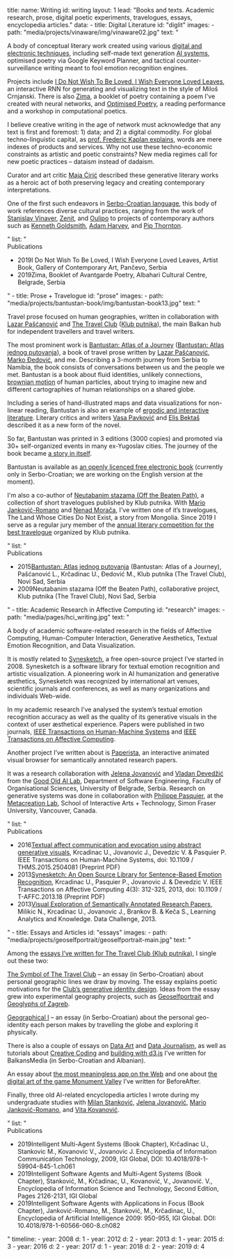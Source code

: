 title: 
    name: Writing
id: writing
layout: 1
lead: "Books and texts. Academic research, prose, digital poetic experiments, travelogues, essays, encyclopedia articles."
data:
    - title: Digital Literature
      id: "diglit"
      images: 
        - path: "media/projects/vinaware/img/vinaware02.jpg"
      text: "<p>A body of conceptual literary work created using various <a href='https://en.wikipedia.org/wiki/Electronic_literature' target='_blank'>digital and electronic techniques</a>, including self-made text generation <a href='/work/projects/category/ai'>AI systems</a>, optimised poetry via Google Keyword Planner, and tactical counter-surveillance writing meant to fool emotion recognition engines.</p>
<p>Projects include <span class='italic-style'><a href='/work/projects/vinaware/'>I Do Not Wish To Be Loved, I Wish Everyone Loved Leaves</a></span>, an interactive RNN for generating and visualizing text in the style of Miloš Crnjanski. There is also <span class='italic-style'><a href='/work/projects/zima/'>Zima</a></span>, a booklet of poetry containing a poem I've created with neural networks, and <span class='italic-style'><a href='/work/projects/optimized-poetry/'>Optimised Poetry</a></span>, a reading performance and a workshop in computational poetics.</p>
<p>I believe creative writing in the age of network must acknowledge that any text is first and foremost: 1) data; and 2) a digital commodity. For global techno-linguistic capital, as <a href='https://infoscience.epfl.ch/record/200539?ln=en' target='_blank'>prof. Frederic Kaplan explains</a>, words are mere indexes of products and services. Why not use these techno-economic constraints as artistic and poetic constraints? New media regimes call for new poetic practices – <span class='italic-style'>dataism</span> instead of dadaism.</p>
<p>Curator and art critic <a href='https://curatorsintl.org/collaborators/maja_ciric' target='_blank'>Maja Ćirić</a> described these generative literary works as <span class='italic-style'>a heroic act of both preserving legacy and creating contemporary interpretations.</span></p>
<p>One of the first such endeavors in <a href='https://en.wikipedia.org/wiki/Serbo-Croatian' target='_blank'>Serbo-Croatian language</a>, this body of work references diverse cultural practices, ranging from the work of <a href='https://en.wikipedia.org/wiki/Stanislav_Vinaver' target='_blank'>Stanislav Vinaver</a>, <a href='https://monoskop.org/Zenit' target='_blank'>Zenit</a>, and <a href='https://en.wikipedia.org/wiki/Oulipo' target='_blank'>Oulipo</a> to projects of contemporary authors such as <a href='https://monoskop.org/Kenneth_Goldsmith' target='_blank'>Kenneth Goldsmith</a>, <a href='https://ahprojects.com/cvdazzle/' target='_blank'>Adam Harvey</a>, and <a href='https://pipthornton.com/2019/03/12/language-in-the-age-of-algorithmic-reproduction-a-thesis/' target='_blank'>Pip Thornton</a>.</p>" 
      list: "<div class='list-title interface-heading-style'>Publications</div>
    <ul>
    <li><span class='year interface-subheading-style'>2019</span><span class='page-list-item-style'><span class='italic-style'>I Do Not Wish To Be Loved, I Wish Everyone Loved Leaves</span>, Artist Book, Gallery of Contemporary Art, Pančevo, Serbia</span>
    </li>
    <li><span class='year interface-subheading-style'>2019</span><span class='page-list-item-style'><span class='italic-style'>Zima</span>, Booklet of Avantgarde Poetry, Albahari Cultural Centre, Belgrade, Serbia</span>
    </li>
    </ul>"
    - title: Prose + Travelogue
      id: "prose"
      images: 
        - path: "media/projects/bantustan-book/img/bantustan-book13.jpg"
      text: "<p>Travel prose focused on human geographies, written in collaboration with <a href='http://www.klubputnika.org/autori/lazar' target='_blank'>Lazar Pašćanović</a> and <a href='http://www.thetravelclub.org/about-the-club' target='_blank'>The Travel Club</a> (<a href='http://www.klubputnika.org/o-klub-putnika' target='_blank'>Klub putnika</a>), the main Balkan hub for independent travellers and travel writers.</p>
<p>The most prominent work is <span class='italic-style'><a href='/work/projects/bantustan-book/'>Bantustan: Atlas of a Journey</a></span> (<span class='italic-style'><a href='/rad/projekti/bantustan-book/'>Bantustan: Atlas jednog putovanja</a></span>), a book of travel prose written by <a href='http://www.klubputnika.org/autori/lazar' target='_blank'>Lazar Pašćanović</a>, <a href='http://www.klubputnika.org/autori/chivitli' target='_blank'>Marko Đedović</a>, and me. Describing a 3-month journey from Serbia to Namibia, the book consists of conversations between us and the people we met. <span class='italic-style'>Bantustan</span> is a book about fluid identities, unlikely connections, <a href='/work/projects/kp-identity/'>brownian motion</a> of human particles, about trying to imagine new and different cartographies of human relationships on a shared globe.</p>
<p>Including a series of hand-illustrated maps and data visualizations for non-linear reading, <span class='italic-style'>Bantustan</span> is also an example of <a href='https://www.articleworld.org/index.php/Ergodic_literature' target='_blank'>ergodic and interactive literature</a>. Literary critics and writers <a href='https://sr.wikipedia.org/sr-el/%D0%92%D0%B0%D1%81%D0%B0_%D0%9F%D0%B0%D0%B2%D0%BA%D0%BE%D0%B2%D0%B8%D1%9B' target='_blank'>Vasa Pavković</a> and <a href='http://www.klubputnika.org/zbirka/blogovi/bantustan/3997-bantustan-kao-novi-oblik-romana' target='_blank'>Elis Bektaš</a> described it as a <span class='italic-style'>new form of the novel</span>.</p>
<p>So far, <span class='italic-style'>Bantustan</span> was printed in 3 editions (3000 copies) and promoted via 30+ self-organized events in many ex-Yugoslav cities. The journey of the book became <a href='/work/projects/bantustan-dataviz/'>a story in itself</a>.</p>
<p><span class='italic-style'>Bantustan</span> is available as <a href='http://www.klubputnika.org/tmp/Bantustan.pdf' target='_blank'>an openly licenced free electronic book</a> (currently only in Serbo-Croatian; we are working on the English version at the moment).</p>
<p>I'm also a co-author of <span class='italic-style'><a href='http://www.klubputnika.org/zbirka/zbivanja/3432-neutabanim-stazama' target='_blank'>Neutabanim stazama (Off the Beaten Path)</a></span>, a collection of short travelogues published by Klub putnika. With <a href='https://www.goodreads.com/author/show/4042520.Mario_Jankovi_Romano' target='_blank'>Mario Janković-Romano</a> and <a href='http://www.klubputnika.org/autori/nenad.moraca' target='_blank'>Nenad Morača</a>, I've written one of it’s travelogues, <span class='italic-style'>The Land Whose Cities Do Not Exist</span>, a story from Mongolia. Since 2019 I serve as a regular jury member of the <a href='http://www.klubputnika.org/zbirka/zbivanja/4287-konkurs-spasimo-putopis-2020' target='_blank'>annual literary competition for the best travelogue</a> organized by Klub putnika.</p>"
      list: "<div class='list-title interface-heading-style'>Publications</div>
    <ul>
    <li><span class='year interface-subheading-style'>2015</span><span class='page-list-item-style'><span class='italic-style'><a href='http://www.klubputnika.org/tmp/Bantustan.pdf' target='_blank'>Bantustan: Atlas jednog putovanja</a></span> (<span class='italic-style'>Bantustan: Atlas of a Journey</span>), Pašćanović L., Krčadinac U., Đedović M., Klub putnika (The Travel Club), Novi Sad, Serbia</span>
    </li>
    <li><span class='year interface-subheading-style'>2009</span><span class='page-list-item-style'><span class='italic-style'>Neutabanim stazama</span> (<span class='italic-style'>Off the Beaten Path</span>), collaborative project, Klub putnika (The Travel Club), Novi Sad, Serbia</span>
    </li>
    </ul>"
    - title: Academic Research in Affective Computing
      id: "research"
      images: 
        - path: "media/pages/hci_writing.jpg"
      text: "<p>A body of academic software-related research in the fields of Affective Computing, Human-Computer Interaction, Generative Aesthetics, Textual Emotion Recognition, and Data Visualization.</p>
<p>It is mostly related to <a href='/work/projects/synesketch/'>Synesketch</a>, a free open-source project I’ve started in 2008. Synesketch is a software library for textual emotion recognition and artistic visualization. A pioneering work in AI humanization and generative æsthetics, Synesketch was recognized by international art venues, scientific journals and conferences, as well as many organizations and individuals Web-wide.</p><p>In my academic research I’ve analysed the system’s textual emotion recognition accuracy as well as the quality of its generative visuals in the context of user æsthetical experience. Papers were published in two journals, <a href='https://ieeexplore.ieee.org/document/7358121' target='_blank'>IEEE Transactions on Human-Machine Systems</a> and <a href='https://ieeexplore.ieee.org/document/6589580' target='_blank'>IEEE Transactions on Affective Computing</a>.</p>
<p>Another project I’ve written about is <a href='/work/projects/paperista/'>Paperista</a>, an interactive animated visual browser for semantically annotated research papers.</p>
<p>It was a research collaboration with <a href='https://jelenajovanovic.net/' target='_blank'>Jelena Jovanović</a> and <a href='http://devedzic.fon.bg.ac.rs/' target='_blank'>Vladan Devedžić</a> from the <a href='http://goodoldai.org/' target='_blank'>Good Old AI Lab</a>, Department of Software Engineering, Faculty of Organisational Sciences, University of Belgrade, Serbia. Research on generative systems was done in collaboration with <a href='http://philippepasquier.com/' target='_blank'>Philippe Pasquier</a>, at the <a href='http://metacreation.net/' target='_blank'>Metacreation Lab</a>, School of Interactive Arts + Technology, Simon Fraser University, Vancouver, Canada.</p>"
      list: "<div class='list-title interface-heading-style'>Publications</div>
    <ul>
    <li><span class='year interface-subheading-style'>2016</span><span class='page-list-item-style'><span class='italic-style'><a href='/download/synesketch/research/2016-Textual_Affect_Communication_and_Evocation_Using_Abstract_Generative_Visuals-Krcadinac_Jovanovic_Devedzic_and_Pasquier.pdf' target='_blank'>Textual affect communication and evocation using abstract generative visuals</a></span>, Krcadinac U., Jovanovic J., Devedzic V. & Pasquier P. IEEE Transactions on Human-Machine Systems, doi: 10.1109 / THMS.2015.2504081 (Preprint PDF)</span></li>
    <li><span class='year interface-subheading-style'>2013</span><span class='page-list-item-style'><span class='italic-style'><a href='/download/synesketch/research/2013-Synesketch_An_Open_Source_Library_for_Sentence-based_Emotion_Recognition-Krcadinac_Pasquier_Jovanovic_and_Devedzic.pdf' target='_blank'>Synesketch: An Open Source Library for Sentence-Based Emotion Recognition</a></span>, Krcadinac U., Pasquier P., Jovanovic J. & Devedzic V. IEEE Transactions on Affective Computing 4(3): 312-325, 2013, doi: 10.1109 / T-AFFC.2013.18 (Preprint PDF)</span></li>
    <li><span class='year interface-subheading-style'>2013</span><span class='page-list-item-style'><span class='italic-style'><a href='/download/research/paperista2013.pdf' target='_blank'>Visual Exploration of Semantically Annotated Research Papers</a></span>, Milikic N., Krcadinac U., Jovanovic J., Brankov B. & Keča S., Learning Analytics and Knowledge. Data Challenge, 2013.</span></li>
    </ul>"
    - title: Essays and Articles
      id: "essays"
      images: 
        - path: "media/projects/geoselfportrait/geoselfportrait-main.jpg"
      text: "<p>Among the <a href='http://www.klubputnika.org/autori/uros.krcadinac' target='_blank'>essays I’ve written for The Travel Club (Klub putnika)</a>, I single out these two:</p>
<p><span class='italic-style'><a href='http://www.klubputnika.org/zbirka/putoskop/3726-znak-kluba-putnika' target='_blank'>The Symbol of The Travel Club</a></span> – an essay (in Serbo-Croatian) about personal geographic lines we draw by moving. The essay explains poetic motivations for the <a href='/work/projects/kp-identity/'>Club’s generative identity design</a>. Ideas from the essay grew into experimental geography projects, such as <a href='/work/projects/geoselfportrait/'>Geoselfportrait</a> and <a href='/work/projects/geoglyphs-zg/'>Geoglyphs of Zagreb</a>.</p>
<p><span class='italic-style'><a href='http://www.klubputnika.org/zbirka/blogovi/bantustan/3930-geografsko-ja' target='_blank'>Geographical I</a></span> – an essay (in Serbo-Croatian) about the personal geo-identity each person makes by travelling the globe and exploring it physically.</p>
<p>There is also a couple of essays on <a href='https://www.balkansmedia.org/tutorijali/ocajni-ljudski-glitch-vizuelizacija-podataka-kao-autorski-izraz' target='_blank'>Data Art</a> and <a href='https://www.balkansmedia.org/tutorijali/data-novinarstvo-slucaj-mape-ministrovih-putovanja' target='_blank'>Data Journalism</a>, as well as tutorials about <a href='https://www.balkansmedia.org/tutorijali/d3js-p5js-alati-za-kreativno-kodiranje-i-vizuelizaciju-podataka' target='_blank'>Creative Coding</a> and <a href='https://www.balkansmedia.org/tutorijali/d3js-tutorijal-animirana-interaktivna-populaciona-piramida' target='_blank'>building with d3.js</a> I’ve written for BalkansMedia (in Serbo-Croatian and Albanian).</p>
<p>An essay about <a href='https://www.beforeafter.rs/tehnologija/text-ethan/' target='_blank'>the most meaningless app on the Web</a> and one about <a href='https://www.beforeafter.rs/tehnologija/monument-valley/' target='_blank'>the digital art of the game Monument Valley</a> I’ve written for BeforeAfter.</p>
<p>Finally, three old AI-related encyclopedia articles I wrote during my undergraduate studies with <a href='http://milstan.net/' target='_blank'>Milan Stanković</a>, <a href='https://jelenajovanovic.net/' target='_blank'>Jelena Jovanović</a>, <a href='https://ie.linkedin.com/in/mario-jankovic-romano' target='_blank'>Mario Janković-Romano</a>, and <a href='https://vitomir.kovanovic.info/' target='_blank'>Vita Kovanović</a>.</p>"
      list: "<div class='list-title interface-heading-style'>Publications</div>
    <ul>
    <li><span class='year interface-subheading-style'>2019</span><span class='page-list-item-style'><span class='italic-style'>Intelligent Multi-Agent Systems</span> (Book Chapter), Krčadinac U., Stankovic M., Kovanovic V., Jovanovic J. Encyclopedia of Information Communication Technology, 2009, IGI Global, DOI: 10.4018/978-1-59904-845-1.ch061</span>
    </li>
    <li><span class='year interface-subheading-style'>2019</span><span class='page-list-item-style'><span class='italic-style'>Intelligent Software Agents and Multi-Agent Systems</span> (Book Chapter), Stanković, M., Krčadinac, U., Kovanović, V., Jovanović. V., Encyclopedia of Information Science and Technology, Second Edition, Pages 2126-2131, IGI Global</span>
    </li>
    <li><span class='year interface-subheading-style'>2019</span><span class='page-list-item-style'><span class='italic-style'>Intelligent Software Agents with Applications in Focus</span> (Book Chapter), Janković-Romano, M., Stanković, M., Krčadinac, U., Encyclopedia of Artificial Intelligence 2009: 950-955, IGI Global. DOI: 10.4018/978-1-60566-060-8.ch082</span>
    </li>
    </ul>"
timeline:
    - year: 2008
      d: 1
    - year: 2012
      d: 2
    - year: 2013
      d: 1
    - year: 2015
      d: 3
    - year: 2016
      d: 2
    - year: 2017
      d: 1
    - year: 2018
      d: 2
    - year: 2019
      d: 4